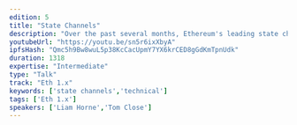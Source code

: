 ```yaml
---
edition: 5
title: "State Channels"
description: "Over the past several months, Ethereum's leading state channels researchers and engineers have worked to unify their protocols and implementations. The result is a single state channels network, compatible with all major state channel implementations. Liam Horne and Tom Close will introduce the audience to their work, the State Channels Improvement Proposals (SCIP) process, explain how developers can get started building on it, and provide a live demo of the network in action."
youtubeUrl: "https://youtu.be/sn5r6ixXbyA"
ipfsHash: "Qmc5h9Bw8wuL5p38KcCacUpmY7YX6krCED8gGdKmTpnUdk"
duration: 1318
expertise: "Intermediate"
type: "Talk"
track: "Eth 1.x"
keywords: ['state channels','technical']
tags: ['Eth 1.x']
speakers: ['Liam Horne','Tom Close']
---
```

